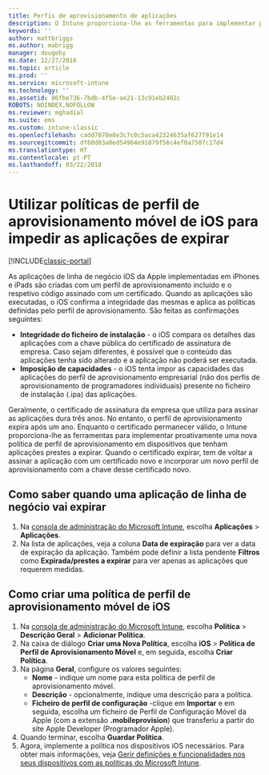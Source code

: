 ```yaml
---
title: Perfis de aprovisionamento de aplicações
description: O Intune proporciona-lhe as ferramentas para implementar proativamente uma nova política de perfil de aprovisionamento em dispositivos que tenham aplicações prestes a expirar.
keywords: ''
author: mattbriggs
ms.author: mabrigg
manager: dougeby
ms.date: 12/27/2016
ms.topic: article
ms.prod: ''
ms.service: microsoft-intune
ms.technology: ''
ms.assetid: 86fbe736-7bdb-4f5e-ae21-13c91eb2462c
ROBOTS: NOINDEX,NOFOLLOW
ms.reviewer: mghadial
ms.suite: ems
ms.custom: intune-classic
ms.openlocfilehash: cadd7070e8e3c7c0c5aca42324635af627f91e14
ms.sourcegitcommit: df60d03a0ed54964e91879f56c4ef0a7507c17d4
ms.translationtype: HT
ms.contentlocale: pt-PT
ms.lasthandoff: 03/22/2018
---
```

# <a name="use-ios-mobile-provisioning-profile-policies-to-prevent-your-apps-from-expiring"></a>Utilizar políticas de perfil de aprovisionamento móvel de iOS para impedir as aplicações de expirar

[!INCLUDE[classic-portal](../includes/classic-portal.md)]

As aplicações de linha de negócio iOS da Apple implementadas em iPhones e iPads são criadas com um perfil de aprovisionamento incluído e o respetivo código assinado com um certificado. Quando as aplicações são executadas, o iOS confirma a integridade das mesmas e aplica as políticas definidas pelo perfil de aprovisionamento. São feitas as confirmações seguintes:

- **Integridade do ficheiro de instalação** - o iOS compara os detalhes das aplicações com a chave pública do certificado de assinatura de empresa. Caso sejam diferentes, é possível que o conteúdo das aplicações tenha sido alterado e a aplicação não poderá ser executada.
- **Imposição de capacidades** - o iOS tenta impor as capacidades das aplicações do perfil de aprovisionamento empresarial (não dos perfis de aprovisionamento de programadores individuais) presente no ficheiro de instalação (.ipa) das aplicações.


Geralmente, o certificado de assinatura da empresa que utiliza para assinar as aplicações dura três anos. No entanto, o perfil de aprovisionamento expira após um ano. Enquanto o certificado permanecer válido, o Intune proporciona-lhe as ferramentas para implementar proativamente uma nova política de perfil de aprovisionamento em dispositivos que tenham aplicações prestes a expirar.
Quando o certificado expirar, tem de voltar a assinar a aplicação com um certificado novo e incorporar um novo perfil de aprovisionamento com a chave desse certificado novo.



## <a name="how-to-find-out-when-a-line-of-business-app-will-expire"></a>Como saber quando uma aplicação de linha de negócio vai expirar

1. Na [consola de administração do Microsoft Intune](https://manage.microsoft.com), escolha **Aplicações** > **Aplicações**.
2. Na lista de aplicações, veja a coluna **Data de expiração** para ver a data de expiração da aplicação. Também pode definir a lista pendente **Filtros** como **Expirada/prestes a expirar** para ver apenas as aplicações que requerem medidas.

## <a name="how-to-create-an-ios-mobile-provisioning-profile-policy"></a>Como criar uma política de perfil de aprovisionamento móvel de iOS


1. Na [consola de administração do Microsoft Intune](https://manage.microsoft.com), escolha **Política** > **Descrição Geral** > **Adicionar Política**.
2. Na caixa de diálogo **Criar uma Nova Política**, escolha **iOS** > **Política de Perfil de Aprovisionamento Móvel** e, em seguida, escolha **Criar Política**.
3. Na página **Geral**, configure os valores seguintes:
    - **Nome** - indique um nome para esta política de perfil de aprovisionamento móvel.
    - **Descrição** - opcionalmente, indique uma descrição para a política.
    - **Ficheiro de perfil de configuração** -clique em **Importar** e em seguida, escolha um ficheiro de Perfil de Configuração Móvel da Apple (com a extensão **.mobileprovision**) que transferiu a partir do site Apple Developer (Programador Apple).
4. Quando terminar, escolha **Guardar Política**.
5. Agora, implemente a política nos dispositivos iOS necessários. Para obter mais informações, veja [Gerir definições e funcionalidades nos seus dispositivos com as políticas do Microsoft Intune](manage-settings-and-features-on-your-devices-with-microsoft-intune-policies.md).
